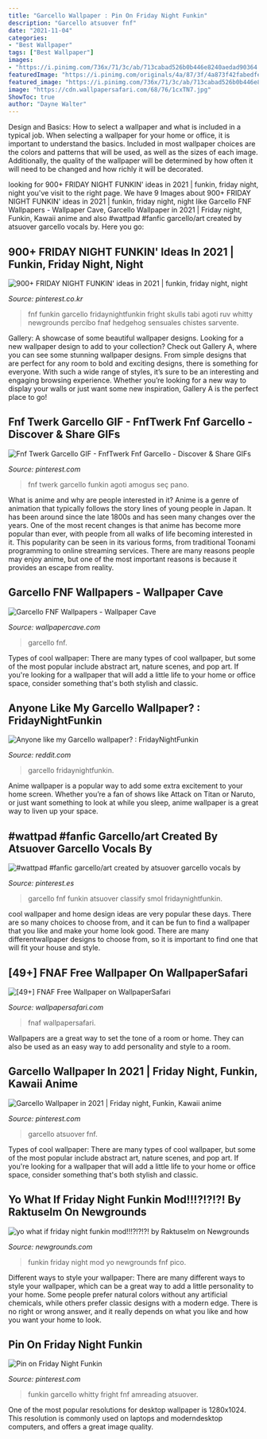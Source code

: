 ```yaml
---
title: "Garcello Wallpaper : Pin On Friday Night Funkin"
description: "Garcello atsuover fnf"
date: "2021-11-04"
categories:
- "Best Wallpaper"
tags: ["Best Wallpaper"]
images:
- "https://i.pinimg.com/736x/71/3c/ab/713cabad526b0b446e8240aedad90364.jpg"
featuredImage: "https://i.pinimg.com/originals/4a/87/3f/4a873f42fabedfec1c1d94e18fdc7a55.jpg"
featured_image: "https://i.pinimg.com/736x/71/3c/ab/713cabad526b0b446e8240aedad90364.jpg"
image: "https://cdn.wallpapersafari.com/68/76/1cxTN7.jpg"
ShowToc: true
author: "Dayne Walter"
---
```



Design and Basics: How to select a wallpaper and what is included in a typical job.
When selecting a wallpaper for your home or office, it is important to understand the basics. Included in most wallpaper choices are the colors and patterns that will be used, as well as the sizes of each image. Additionally, the quality of the wallpaper will be determined by how often it will need to be changed and how richly it will be decorated.

	

		
looking for 900+ FRIDAY NIGHT FUNKIN&#039; ideas in 2021 | funkin, friday night, night you've visit to the right page. We have 9 Images about 900+ FRIDAY NIGHT FUNKIN&#039; ideas in 2021 | funkin, friday night, night like Garcello FNF Wallpapers - Wallpaper Cave, Garcello Wallpaper in 2021 | Friday night, Funkin, Kawaii anime and also #wattpad #fanfic garcello/art created by atsuover garcello vocals by. Here you go:
		
    
## 900+ FRIDAY NIGHT FUNKIN&#039; Ideas In 2021 | Funkin, Friday Night, Night

<img loading=lazy src="https://i.pinimg.com/474x/f0/17/61/f01761e62f6ca23efb8fd1986a79812d.jpg" onerror="this.onerror=null;this.src='https://tse3.mm.bing.net/th?id=OIP.gFPAzY9L44VccYeSPbJRBQAAAA&amp;pid=15.1';" alt="900+ FRIDAY NIGHT FUNKIN&#039; ideas in 2021 | funkin, friday night, night">

_Source: pinterest.co.kr_

>fnf funkin garcello fridaynightfunkin fright skulls tabi agoti ruv whitty newgrounds percibo fnaf hedgehog sensuales chistes sarvente. 

	

Gallery: A showcase of some beautiful wallpaper designs.
Looking for a new wallpaper design to add to your collection? Check out Gallery A, where you can see some stunning wallpaper designs. From simple designs that are perfect for any room to bold and exciting designs, there is something for everyone. With such a wide range of styles, it’s sure to be an interesting and engaging browsing experience. Whether you’re looking for a new way to display your walls or just want some new inspiration, Gallery A is the perfect place to go!





	
	
    
## Fnf Twerk Garcello GIF - FnfTwerk Fnf Garcello - Discover &amp; Share GIFs

<img loading=lazy src="https://i.pinimg.com/736x/83/31/f3/8331f352dab4244bc9cbb13142126524.jpg" onerror="this.onerror=null;this.src='https://tse4.mm.bing.net/th?id=OIP.D-30xz5DSjbyaQtFW4lLCAHaHj&amp;pid=15.1';" alt="Fnf Twerk Garcello GIF - FnfTwerk Fnf Garcello - Discover &amp; Share GIFs">

_Source: pinterest.com_

>fnf twerk garcello funkin agoti amogus seç pano. 

	

What is anime and why are people interested in it?
Anime is a genre of animation that typically follows the story lines of young people in Japan. It has been around since the late 1800s and has seen many changes over the years. One of the most recent changes is that anime has become more popular than ever, with people from all walks of life becoming interested in it. This popularity can be seen in its various forms, from traditional Toonami programming to online streaming services. There are many reasons people may enjoy anime, but one of the most important reasons is because it provides an escape from reality.

    
## Garcello FNF Wallpapers - Wallpaper Cave

<img loading=lazy src="https://wallpapercave.com/wp/wp9406185.jpg" onerror="this.onerror=null;this.src='https://tse4.mm.bing.net/th?id=OIP.f-slCHGrHD7CgnCQmc3unAHaEJ&amp;pid=15.1';" alt="Garcello FNF Wallpapers - Wallpaper Cave">

_Source: wallpapercave.com_

>garcello fnf. 

	

Types of cool wallpaper:
There are many types of cool wallpaper, but some of the most popular include abstract art, nature scenes, and pop art. If you're looking for a wallpaper that will add a little life to your home or office space, consider something that's both stylish and classic.

    
## Anyone Like My Garcello Wallpaper? : FridayNightFunkin

<img loading=lazy src="https://preview.redd.it/hbmx5g2n2n571.jpg?width=640&amp;crop=smart&amp;auto=webp&amp;s=f0c395c07602bcbe37d8c5d1b02a4d80b6b2cca1" onerror="this.onerror=null;this.src='https://tse1.mm.bing.net/th?id=OIP.o4dIP4UIhVtTNB4qK0wRUQHaNK&amp;pid=15.1';" alt="Anyone like my Garcello wallpaper? : FridayNightFunkin">

_Source: reddit.com_

>garcello fridaynightfunkin. 

	

Anime wallpaper is a popular way to add some extra excitement to your home screen. Whether you’re a fan of shows like Attack on Titan or Naruto, or just want something to look at while you sleep, anime wallpaper is a great way to liven up your space.

    
## #wattpad #fanfic Garcello/art Created By Atsuover Garcello Vocals By

<img loading=lazy src="https://i.pinimg.com/originals/2d/66/f8/2d66f81e22f8f084954f78914a2db0e0.jpg" onerror="this.onerror=null;this.src='https://tse4.mm.bing.net/th?id=OIP.WtyKa0sMBU52fF2Gp0VMUAHaHT&amp;pid=15.1';" alt="#wattpad #fanfic garcello/art created by atsuover garcello vocals by">

_Source: pinterest.es_

>garcello fnf funkin atsuover classify smol fridaynightfunkin. 

	

cool wallpaper and home design ideas are very popular these days. There are so many choices to choose from, and it can be fun to find a wallpaper that you like and make your home look good. There are many differentwallpaper designs to choose from, so it is important to find one that will fit your house and style.

    
## [49+] FNAF Free Wallpaper On WallpaperSafari

<img loading=lazy src="https://cdn.wallpapersafari.com/68/76/1cxTN7.jpg" onerror="this.onerror=null;this.src='https://tse4.mm.bing.net/th?id=OIP.H2BlYUSaO2LpFl_Ue-vcUgHaEK&amp;pid=15.1';" alt="[49+] FNAF Free Wallpaper on WallpaperSafari">

_Source: wallpapersafari.com_

>fnaf wallpapersafari. 

	

Wallpapers are a great way to set the tone of a room or home. They can also be used as an easy way to add personality and style to a room.

    
## Garcello Wallpaper In 2021 | Friday Night, Funkin, Kawaii Anime

<img loading=lazy src="https://i.pinimg.com/736x/71/3c/ab/713cabad526b0b446e8240aedad90364.jpg" onerror="this.onerror=null;this.src='https://tse4.mm.bing.net/th?id=OIP.uL3N9LbhGLobGnZvBqaICwHaNQ&amp;pid=15.1';" alt="Garcello Wallpaper in 2021 | Friday night, Funkin, Kawaii anime">

_Source: pinterest.com_

>garcello atsuover fnf. 

	

Types of cool wallpaper:
There are many types of cool wallpaper, but some of the most popular include abstract art, nature scenes, and pop art. If you're looking for a wallpaper that will add a little life to your home or office space, consider something that's both stylish and classic.

    
## Yo What If Friday Night Funkin Mod!!!?!?!?! By Raktuselm On Newgrounds

<img loading=lazy src="https://art.ngfiles.com/images/1589000/1589376_raktuselm_yo-what-if-friday-night-funkin-mod.gif?f1610561276" onerror="this.onerror=null;this.src='https://tse2.mm.bing.net/th?id=OIP.B2B_FFwGHQI_7q1WF837pQHaHa&amp;pid=15.1';" alt="yo what if friday night funkin mod!!!?!?!?! by Raktuselm on Newgrounds">

_Source: newgrounds.com_

>funkin friday night mod yo newgrounds fnf pico. 

	

Different ways to style your wallpaper:
There are many different ways to style your wallpaper, which can be a great way to add a little personality to your home. Some people prefer natural colors without any artificial chemicals, while others prefer classic designs with a modern edge. There is no right or wrong answer, and it really depends on what you like and how you want your home to look.

    
## Pin On Friday Night Funkin

<img loading=lazy src="https://i.pinimg.com/originals/4a/87/3f/4a873f42fabedfec1c1d94e18fdc7a55.jpg" onerror="this.onerror=null;this.src='https://tse2.mm.bing.net/th?id=OIP.L7BYkGfPrzLorJecHit01AHaIb&amp;pid=15.1';" alt="Pin on Friday Night Funkin">

_Source: pinterest.com_

>funkin garcello whitty fright fnf amreading atsuover. 

	

One of the most popular resolutions for desktop wallpaper is 1280x1024. This resolution is commonly used on laptops and moderndesktop computers, and offers a great image quality.

